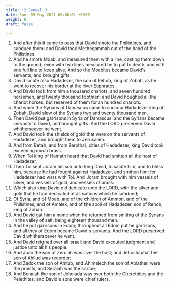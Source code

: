 ```yaml
---
title: '2 Samuel 8'
date: Sun, 09 May 2021 00:00:01 +0000
weight: 8
draft: false
  
---
```


1. And after this it came to pass that David smote the Philistines, and subdued them: and David took Methegammah out of the hand of the Philistines.
2. And he smote Moab, and measured them with a line, casting them down to the ground; even with two lines measured he to put to death, and with one full line to keep alive. And so the Moabites became David's servants, and brought gifts.
3. David smote also Hadadezer, the son of Rehob, king of Zobah, as he went to recover his border at the river Euphrates.
4. And David took from him a thousand chariots, and seven hundred horsemen, and twenty thousand footmen: and David houghed all the chariot horses, but reserved of them for an hundred chariots.
5. And when the Syrians of Damascus came to succour Hadadezer king of Zobah, David slew of the Syrians two and twenty thousand men.
6. Then David put garrisons in Syria of Damascus: and the Syrians became servants to David, and brought gifts. And the LORD preserved David whithersoever he went.
7. And David took the shields of gold that were on the servants of Hadadezer, and brought them to Jerusalem.
8. And from Betah, and from Berothai, cities of Hadadezer, king David took exceeding much brass.
9. When Toi king of Hamath heard that David had smitten all the host of Hadadezer,
10. Then Toi sent Joram his son unto king David, to salute him, and to bless him, because he had fought against Hadadezer, and smitten him: for Hadadezer had wars with Toi. And Joram brought with him vessels of silver, and vessels of gold, and vessels of brass:
11. Which also king David did dedicate unto the LORD, with the silver and gold that he had dedicated of all nations which he subdued;
12. Of Syria, and of Moab, and of the children of Ammon, and of the Philistines, and of Amalek, and of the spoil of Hadadezer, son of Rehob, king of Zobah.
13. And David gat him a name when he returned from smiting of the Syrians in the valley of salt, being eighteen thousand men.
14. And he put garrisons in Edom; throughout all Edom put he garrisons, and all they of Edom became David's servants. And the LORD preserved David whithersoever he went.
15. And David reigned over all Israel; and David executed judgment and justice unto all his people.
16. And Joab the son of Zeruiah was over the host; and Jehoshaphat the son of Ahilud was recorder;
17. And Zadok the son of Ahitub, and Ahimelech the son of Abiathar, were the priests; and Seraiah was the scribe;
18. And Benaiah the son of Jehoiada was over both the Cherethites and the Pelethites; and David's sons were chief rulers.
